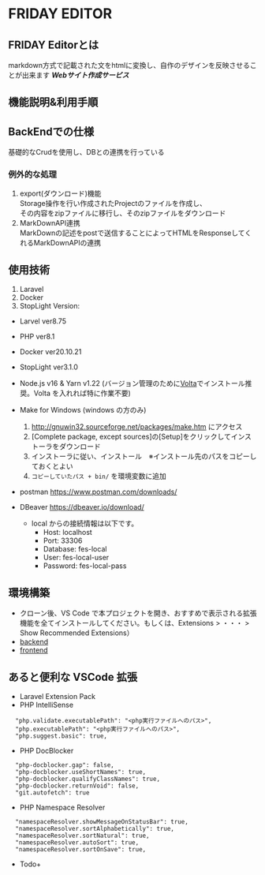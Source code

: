# [](https://www.fridayeditor.click/)FRIDAY EDITOR

## FRIDAY Editorとは
markdown方式で記載された文をhtmlに変換し、自作のデザインを反映させることが出来ます ***Webサイト作成サービス***

## [](https://www.fridayeditor.click/explanation) 機能説明&利用手順

## BackEndでの仕様
基礎的なCrudを使用し、DBとの連携を行っている
### 例外的な処理
1. export(ダウンロード)機能  
  Storage操作を行い作成されたProjectのファイルを作成し、  
  その内容をzipファイルに移行し、そのzipファイルをダウンロード
2. MarkDownAPI連携  
  MarkDownの記述をpostで送信することによってHTMLをResponseしてくれるMarkDownAPIの連携


## 使用技術
1. Laravel
2. Docker
3. StopLight
Version:  
- Larvel ver8.75
- PHP ver8.1
- Docker ver20.10.21
- StopLight ver3.1.0

- Node.js v16 & Yarn v1.22 (バージョン管理のために[Volta](https://docs.volta.sh/guide/getting-started)でインストール推奨。Volta を入れれば特に作業不要)
- Make for Windows (windows の方のみ)
  1. http://gnuwin32.sourceforge.net/packages/make.htm にアクセス
  1. [Complete package, except sources]の[Setup]をクリックしてインストーラをダウンロード
  1. インストーラに従い、インストール　※インストール先のパスをコピーしておくとよい
  1. `コピーしていたパス + bin/` を環境変数に追加
- postman https://www.postman.com/downloads/
- DBeaver https://dbeaver.io/download/
  - local からの接続情報は以下です。
    - Host: localhost
    - Port: 33306
    - Database: fes-local
    - User: fes-local-user
    - Password: fes-local-pass

## 環境構築

- クローン後、VS Code で本プロジェクトを開き、おすすめで表示される拡張機能を全てインストールしてください。もしくは、Extensions > ・・・ > Show Recommended Extensions）
- [backend](/backend/README.md)
- [frontend](/frontend/README.md)

## あると便利な VSCode 拡張

- Laravel Extension Pack
- PHP IntelliSense

```setting.json:json
  "php.validate.executablePath": "<php実行ファイルへのパス>",
  "php.executablePath": "<php実行ファイルへのパス>",
  "php.suggest.basic": true,
```

- PHP DocBlocker

```setting.json:json
  "php-docblocker.gap": false,
  "php-docblocker.useShortNames": true,
  "php-docblocker.qualifyClassNames": true,
  "php-docblocker.returnVoid": false,
  "git.autofetch": true
```

- PHP Namespace Resolver

```setting.json:json
  "namespaceResolver.showMessageOnStatusBar": true,
  "namespaceResolver.sortAlphabetically": true,
  "namespaceResolver.sortNatural": true,
  "namespaceResolver.autoSort": true,
  "namespaceResolver.sortOnSave": true,
```

- Todo+
